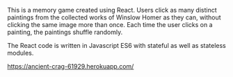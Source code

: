 This is a memory game created using React. Users click as many distinct paintings from the collected works of Winslow Homer as they can, without clicking the same image more than once. Each time the user clicks on a painting, the paintings shuffle randomly.

The React code is written in Javascript ES6 with stateful as well as stateless modules.

https://ancient-crag-61929.herokuapp.com/

